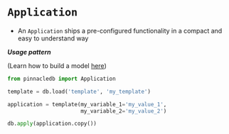 # `Application`

- An `Application` ships a pre-configured functionality in a compact and easy to understand way

***Usage pattern***

(Learn how to build a model [here](model))

```python
from pinnacledb import Application

template = db.load('template', 'my_template')

application = template(my_variable_1='my_value_1',
                       my_variable_2='my_value_2')

db.apply(application.copy())
```

